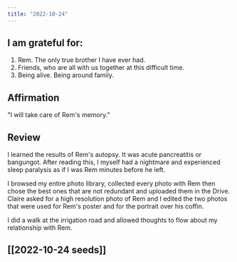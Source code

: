 ```yaml
---
title: "2022-10-24"
---
```

## I am grateful for:
1. Rem. The only true brother I have ever had.
2. Friends, who are all with us together at this difficult time.
3. Being alive. Being around family.

## Affirmation

"I will take care of Rem's memory."

## Review

I learned the results of Rem's autopsy. It was acute pancreatitis or bangungot. After reading this, I myself had a nightmare and experienced sleep paralysis as if I was Rem minutes before he left.

I browsed my entire photo library, collected every photo with Rem then chose the best ones that are not redundant and uploaded them in the Drive. Claire asked for a high resolution photo of Rem and I edited the two photos that were used for Rem's poster and for the portrait over his coffin.

I did a walk at the irrigation road and allowed thoughts to flow about my relationship with Rem.

## [[2022-10-24 seeds]]
